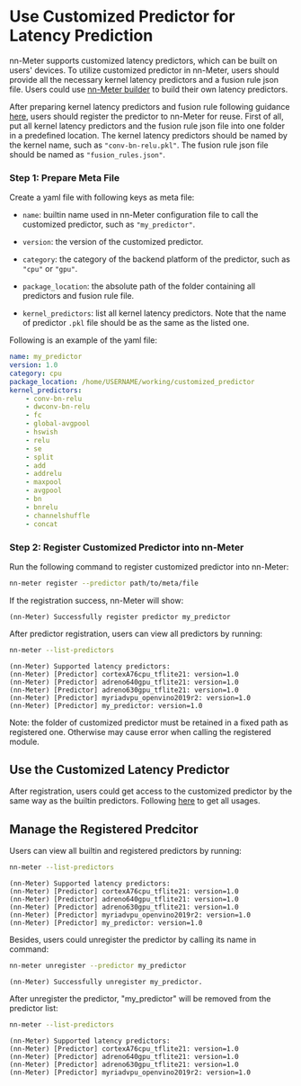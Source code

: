 # Use Customized Predictor for Latency Prediction

nn-Meter supports customized latency predictors, which can be built on users' devices. To utilize customized predictor in nn-Meter, users should provide all the necessary kernel latency predictors and a fusion rule json file. Users could use [nn-Meter builder](../builder/overview.md) to build their own latency predictors.

After preparing kernel latency predictors and fusion rule following guidance [here](../builder/overview.md), users should register the predictor to nn-Meter for reuse. First of all, put all kernel latency predictors and the fusion rule json file into one folder in a predefined location. The kernel latency predictors should be named by the kernel name, such as `"conv-bn-relu.pkl"`. The fusion rule json file should be named as `"fusion_rules.json"`.

### Step 1: Prepare Meta File

Create a yaml file with following keys as meta file:

- `name`: builtin name used in nn-Meter configuration file to call the customized predictor, such as `"my_predictor"`.

- `version`: the version of the customized predictor.

- `category`: the category of the backend platform of the predictor, such as `"cpu"` or `"gpu"`.

- `package_location`: the absolute path of the folder containing all predictors and fusion rule file.

- `kernel_predictors`: list all kernel latency predictors. Note that the name of predictor `.pkl` file should be as the same as the listed one.

Following is an example of the yaml file:

```yaml
name: my_predictor
version: 1.0
category: cpu
package_location: /home/USERNAME/working/customized_predictor
kernel_predictors:
    - conv-bn-relu
    - dwconv-bn-relu
    - fc
    - global-avgpool
    - hswish
    - relu
    - se
    - split
    - add
    - addrelu
    - maxpool
    - avgpool
    - bn
    - bnrelu
    - channelshuffle
    - concat
```

### Step 2: Register Customized Predictor into nn-Meter

Run the following command to register customized predictor into nn-Meter:

``` bash
nn-meter register --predictor path/to/meta/file
```
If the registration success, nn-Meter will show:
``` text
(nn-Meter) Successfully register predictor my_predictor
```

After predictor registration, users can view all predictors by running:
``` bash
nn-meter --list-predictors
```
```text
(nn-Meter) Supported latency predictors:
(nn-Meter) [Predictor] cortexA76cpu_tflite21: version=1.0
(nn-Meter) [Predictor] adreno640gpu_tflite21: version=1.0
(nn-Meter) [Predictor] adreno630gpu_tflite21: version=1.0
(nn-Meter) [Predictor] myriadvpu_openvino2019r2: version=1.0
(nn-Meter) [Predictor] my_predictor: version=1.0
```

Note: the folder of customized predictor must be retained in a fixed path as registered one. Otherwise may cause error when calling the registered module.

## Use the Customized Latency Predictor

After registration, users could get access to the customized predictor by the same way as the builtin predictors. Following [here](usage.md) to get all usages.


## Manage the Registered Predcitor

Users can view all builtin and registered predictors by running:
``` bash
nn-meter --list-predictors
```
```text
(nn-Meter) Supported latency predictors:
(nn-Meter) [Predictor] cortexA76cpu_tflite21: version=1.0
(nn-Meter) [Predictor] adreno640gpu_tflite21: version=1.0
(nn-Meter) [Predictor] adreno630gpu_tflite21: version=1.0
(nn-Meter) [Predictor] myriadvpu_openvino2019r2: version=1.0
(nn-Meter) [Predictor] my_predictor: version=1.0
```

Besides, users could unregister the predictor by calling its name in command:

``` bash
nn-meter unregister --predictor my_predictor
```
``` text
(nn-Meter) Successfully unregister my_predictor.
```

After unregister the predictor, "my_predictor" will be removed from the predictor list:

``` bash
nn-meter --list-predictors
```
``` text
(nn-Meter) Supported latency predictors:
(nn-Meter) [Predictor] cortexA76cpu_tflite21: version=1.0
(nn-Meter) [Predictor] adreno640gpu_tflite21: version=1.0
(nn-Meter) [Predictor] adreno630gpu_tflite21: version=1.0
(nn-Meter) [Predictor] myriadvpu_openvino2019r2: version=1.0
```
